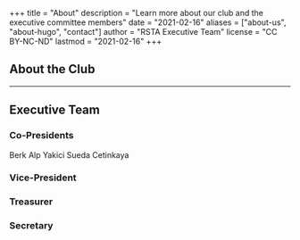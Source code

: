 +++
title = "About"
description = "Learn more about our club and the executive committee members"
date = "2021-02-16"
aliases = ["about-us", "about-hugo", "contact"]
author = "RSTA Executive Team"
license = "CC BY-NC-ND"
lastmod = "2021-02-16"
+++

## About the Club

***

## Executive Team

### Co-Presidents
Berk Alp Yakici
Sueda Cetinkaya

### Vice-President

### Treasurer

### Secretary
